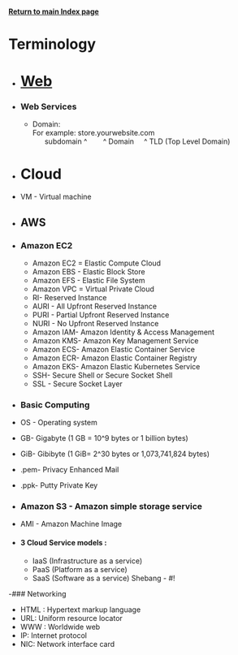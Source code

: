 #### [Return to main Index page](https://github.com/hydropero/Terminology)

# Terminology

- # [Web](https://github.com/hydropero/Terminology/blob/main/Web.md)
- ### Web Services
  - Domain: 
    <br> For example: store.yourwebsite.com
    <br> &nbsp;&nbsp;&nbsp;&nbsp;&nbsp;&nbsp;subdomain ^ &nbsp;&nbsp;&nbsp;&nbsp;&nbsp;&nbsp; ^ Domain  &nbsp;&nbsp;&nbsp; ^ TLD (Top Level Domain)

- # Cloud
- VM - Virtual machine


- ## AWS
- ### Amazon EC2
  - Amazon EC2 = Elastic Compute Cloud
  - Amazon EBS - Elastic Block Store
  - Amazon EFS - Elastic File System
  - Amazon VPC = Virtual Private Cloud
  - RI- Reserved Instance
  - AURI - All Upfront Reserved Instance
  - PURI - Partial Upfront Reserved Instance
  - NURI - No Upfront Reserved Instance
  - Amazon IAM- Amazon Identity & Access Management
  - Amazon KMS- Amazon Key Management Service
  - Amazon ECS- Amazon Elastic Container Service
  - Amazon ECR- Amazon Elastic Container Registry
  - Amazon EKS- Amazon Elastic Kubernetes Service
  - SSH- Secure Shell or Secure Socket Shell
  - SSL - Secure Socket Layer 

- ### Basic Computing 
- OS - Operating system
- GB- Gigabyte (1 GB = 10^9 bytes or 1 billion bytes)
- GiB- Gibibyte (1 GiB= 2^30 bytes or 1,073,741,824 bytes)
- .pem- Privacy Enhanced Mail
- .ppk- Putty Private Key

- ### Amazon S3 - Amazon simple storage service
- AMI - Amazon Machine Image

- #### 3 Cloud Service models : 
  - IaaS (Infrastructure as a service)
  - PaaS (Platform as a service)
  - SaaS (Software as a service)
Shebang - #!

-### Networking

- HTML : Hypertext markup language
- URL: Uniform resource locator
- WWW : Worldwide web
- IP: Internet protocol
- NIC: Network interface card
